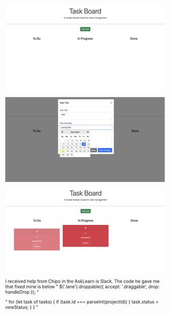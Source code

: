 ![when user first opens page](images/firstPage.png)


![when user clicks on Add task, a modal will appear](images/AddTitle.png)

![when user saves input, it will create a task card that is draggable and droppable](images/dragAndDrop.png)


I received help from Chipo in the AskLearn is Slack. The code he gave me that fixed mine is below
" $('.lane').droppable({
  accept: '.draggable',
  drop: handleDrop 
}); "

" for (let task of tasks) {
    if (task.id === parseInt(projectId)) {
      task.status = newStatus;
    }
  }  "